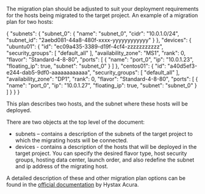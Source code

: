 The migration plan should be adjusted to suit your deployment requirements for the hosts being migrated to the target project. An example of a migration plan for two hosts:

{
  "subnets": {
    "subnet_0": {
      "name": "subnet_0",
      "cidr": "10.0.1.0/24",
      "subnet_id": "2aebd081-44a8-480f-xxxx-yyyyyyyyyyyy"
    }
  },
  "devices": {
    "ubuntu01": {
      "id": "ec09a435-3389-d19f-4cf4-zzzzzzzzzzz",
      "security_groups": [
        "default_all"
      ],
      "availability_zone": "MS1",
      "rank": 0,
      "flavor": "Standard-4-8-80",
      "ports": [
        {
          "name": "port_0",
          "ip": "10.0.1.23",
          "floating_ip": true,
          "subnet": "subnet_0"
        }
      ]
    },
    "centos01": {
      "id": "a40d5ef3-e244-dab5-9df0-aaaaaaaaaaaa",
      "security_groups": [
        "default_all"
      ],
      "availability_zone": "DP1",
      "rank": 0,
      "flavor": "Standard-4-8-80",
      "ports": [
        {
          "name": "port_0",
          "ip": "10.0.1.27",
          "floating_ip": true,
          "subnet": "subnet_0"
        }
      ]
    }
  }
}

This plan describes two hosts, and the subnet where these hosts will be deployed.

There are two objects at the top level of the document:

- subnets – contains a description of the subnets of the target project to which the migrating hosts will be connected.
- devices - contains a description of the hosts that will be deployed in the target project. You can specify the desired flavor type, host security groups, hosting data center, launch order, and also redefine the subnet and ip address of the migrating host.

A detailed description of these and other migration plan options can be found in the [official documentation](https://docs.hystax.com/live-migration/migration_overview.html#migration-plan-syntax) by Hystax Acura.
